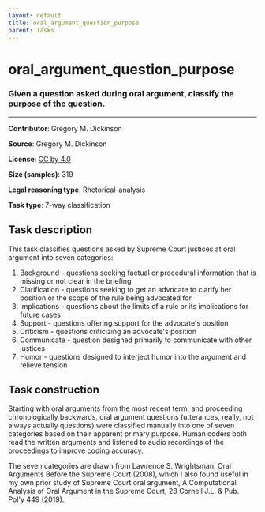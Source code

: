 ```yaml
---
layout: default
title: oral_argument_question_purpose
parent: Tasks
---
```

# oral_argument_question_purpose

### Given a question asked during oral argument, classify the purpose of the question.
---

**Contributor**: Gregory M. Dickinson
 
**Source**: Gregory M. Dickinson

**License**: [CC by 4.0](https://creativecommons.org/licenses/by/4.0/)

**Size (samples)**: 319

**Legal reasoning type**: Rhetorical-analysis

**Task type**: 7-way classification

## Task description

This task classifies questions asked by Supreme Court justices at oral argument into seven categories:

1. Background - questions seeking factual or procedural information that is missing or not clear in the briefing
2. Clarification - questions seeking to get an advocate to clarify her position or the scope of the rule being advocated for
3. Implications - questions about the limits of a rule or its implications for future cases
4. Support - questions offering support for the advocate's position
5. Criticism - questions criticizing an advocate's position
6. Communicate - question designed primarily to communicate with other justices
7. Humor - questions designed to interject humor into the argument and relieve tension

## Task construction

Starting with oral arguments from the most recent term, and proceeding chronologically backwards, oral argument questions (utterances, really, not always actually questions) were classified manually into one of seven categories based on their apparent primary purpose. Human coders both read the written arguments and listened to audio recordings of the proceedings to improve coding accuracy.

The seven categories are drawn from Lawrence S. Wrightsman, Oral Arguments Before the Supreme Court (2008), which I also found useful in my own prior study of Supreme Court oral argument, A Computational Analysis of Oral Argument in the Supreme Court, 28 Cornell J.L. & Pub. Pol'y 449 (2019).

